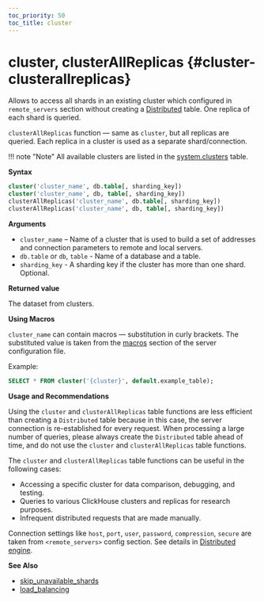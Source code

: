 ```yaml
---
toc_priority: 50
toc_title: cluster
---
```


# cluster, clusterAllReplicas {#cluster-clusterallreplicas}

Allows to access all shards in an existing cluster which configured in `remote_servers` section without creating a [Distributed](../../engines/table-engines/special/distributed.md) table. One replica of each shard is queried.

`clusterAllReplicas` function — same as `cluster`, but all replicas are queried. Each replica in a cluster is used as a separate shard/connection.

!!! note "Note"
    All available clusters are listed in the [system.clusters](../../operations/system-tables/clusters.md) table.

**Syntax**

``` sql
cluster('cluster_name', db.table[, sharding_key])
cluster('cluster_name', db, table[, sharding_key])
clusterAllReplicas('cluster_name', db.table[, sharding_key])
clusterAllReplicas('cluster_name', db, table[, sharding_key])
```
**Arguments**

- `cluster_name` – Name of a cluster that is used to build a set of addresses and connection parameters to remote and local servers. 
- `db.table` or `db`, `table` - Name of a database and a table.  
- `sharding_key` -  A sharding key if the cluster has more than one shard. Optional.

**Returned value**

The dataset from clusters.

**Using Macros**

`cluster_name` can contain macros — substitution in curly brackets. The substituted value is taken from the [macros](../../operations/server-configuration-parameters/settings.md#macros) section of the server configuration file.

Example:

```sql
SELECT * FROM cluster('{cluster}', default.example_table);
```

**Usage and Recommendations**

Using the `cluster` and `clusterAllReplicas` table functions are less efficient than creating a `Distributed` table because in this case, the server connection is re-established for every request. When processing a large number of queries, please always create the `Distributed` table ahead of time, and do not use the `cluster` and `clusterAllReplicas` table functions.

The `cluster` and `clusterAllReplicas` table functions can be useful in the following cases:

-   Accessing a specific cluster for data comparison, debugging, and testing.
-   Queries to various ClickHouse clusters and replicas for research purposes.
-   Infrequent distributed requests that are made manually.

Connection settings like `host`, `port`, `user`, `password`, `compression`, `secure` are taken from `<remote_servers>` config section. See details in [Distributed engine](../../engines/table-engines/special/distributed.md).

**See Also**

-   [skip_unavailable_shards](../../operations/settings/settings.md#settings-skip_unavailable_shards)
-   [load_balancing](../../operations/settings/settings.md#settings-load_balancing)
